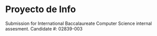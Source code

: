 # Proyecto de Info
Submission for International Baccalaureate Computer Science internal assesment.
Candidate #: 02839-003
